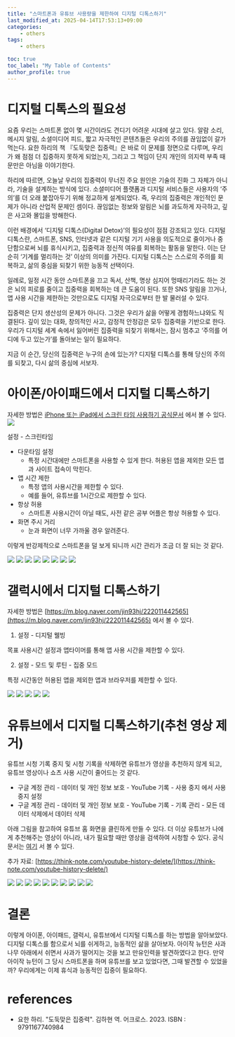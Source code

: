 ```yaml
---
title: "스마트폰과 유튜브 사용량을 제한하여 디지털 디톡스하기"
last_modified_at: 2025-04-14T17:53:13+09:00
categories:
    - others
tags:
    - others

toc: true
toc_label: "My Table of Contents"
author_profile: true
---
```

# 디지털 디톡스의 필요성

요즘 우리는 스마트폰 없이 몇 시간이라도 견디기 어려운 시대에 살고 있다. 알람 소리, 메시지 알림, 소셜미디어 피드, 짧고 자극적인 콘텐츠들은 우리의 주의를 끊임없이 갈가먹는다. 요한 하리의 책 『도둑맞은 집중력』은 바로 이 문제를 정면으로 다루며, 우리가 왜 점점 더 집중하지 못하게 되었는지, 그리고 그 책임이 단지 개인의 의지력 부족 때문만은 아님을 이야기한다.

하리에 따르면, 오늘날 우리의 집중력이 무너진 주요 원인은 기술의 진화 그 자체가 아니라, 기술을 설계하는 방식에 있다. 소셜미디어 플랫폼과 디지털 서비스들은 사용자의 ‘주의’를 더 오래 붙잡아두기 위해 정교하게 설계되었다. 즉, 우리의 집중력은 개인적인 문제가 아니라 산업적 문제인 셈이다. 끊임없는 정보와 알림은 뇌를 과도하게 자극하고, 깊은 사고와 몰입을 방해한다.

이런 배경에서 ‘디지털 디톡스(Digital Detox)’의 필요성이 점점 강조되고 있다. 디지털 디톡스란, 스마트폰, SNS, 인터넷과 같은 디지털 기기 사용을 의도적으로 줄이거나 중단함으로써 뇌를 휴식시키고, 집중력과 정신적 여유를 회복하는 활동을 말한다. 이는 단순히 ‘기계를 멀리하는 것’ 이상의 의미를 가진다. 디지털 디톡스는 스스로의 주의를 회복하고, 삶의 중심을 되찾기 위한 능동적 선택이다.

일례로, 일정 시간 동안 스마트폰을 끄고 독서, 산책, 명상 심지어 멍때리기라도 하는 것은 뇌의 피로를 줄이고 집중력을 회복하는 데 큰 도움이 된다. 또한 SNS 알림을 끄거나, 앱 사용 시간을 제한하는 것만으로도 디지털 자극으로부터 한 발 물러설 수 있다.

집중력은 단지 생산성의 문제가 아니다. 그것은 우리가 삶을 어떻게 경험하느냐와도 직결된다. 깊이 있는 대화, 창의적인 사고, 감정적 안정감은 모두 집중력을 기반으로 한다. 우리가 디지털 세계 속에서 잃어버린 집중력을 되찾기 위해서는, 잠시 멈추고 ‘주의를 어디에 두고 있는가’를 돌아보는 일이 필요하다.

지금 이 순간, 당신의 집중력은 누구의 손에 있는가? 디지털 디톡스를 통해 당신의 주의를 되찾고, 다시 삶의 중심에 서보자.

# 아이폰/아이패드에서 디지털 디톡스하기

자세한 방법은 [iPhone 또는 iPad에서 스크린 타임 사용하기 공식문서](https://support.apple.com/ko-kr/108806) 에서 볼 수 있다.
![](https://i.postimg.cc/mgFyp7xY/image.png)

설정 - 스크린타임

- 다운타임 설정
    - 특정 시간대에만 스마트폰을 사용할 수 있게 한다. 허용된 앱을 제외한 모든 앱과 사이트 접속이 막힌다.
- 앱 시간 제한
    - 특정 앱의 사용시간을 제한할 수 있다.
    - 예를 들어, 유튜브를 1시간으로 제한할 수 있다.
- 항상 허용
    - 스마트폰 사용시간이 아닐 때도, 사전 같은 공부 어플은 항상 허용할 수 있다.
- 화면 주시 거리
    - 눈과 화면이 너무 가까울 경우 알려준다.

이렇게 반강제적으로 스마트폰을 덜 보게 되니까 시간 관리가 조금 더 잘 되는 것 같다.

![](https://i.postimg.cc/7L8MFbDp/IMG-0005.png)
![](https://i.postimg.cc/4dw6H5tg/IMG-0008.png)
![](https://i.postimg.cc/Xvfc43YX/IMG-0006.png)
![](https://i.postimg.cc/26Cd5J1G/IMG-0007.png)
![](https://i.postimg.cc/PrCWN15g/IMG-4658.png)
![](https://i.postimg.cc/HnhbBkBv/IMG-4660.png)
![](https://i.postimg.cc/8kKd1ZNd/IMG-4663.png)
![](https://i.postimg.cc/L8fj3Rfv/IMG-4664.png)

# 갤럭시에서 디지털 디톡스하기
자세한 방법은 [https://m.blog.naver.com/jin93hj/222011442565](https://m.blog.naver.com/jin93hj/222011442565) 에서 볼 수 있다.

1. 설정 - 디지털 웰빙

목표 사용시간 설정과 앱타이머를 통해 앱 사용 시간을 제한할 수 있다.

2. 설정 - 모드 및 루틴 - 집중 모드

특정 시간동안 허용된 앱을 제외한 앱과 브라우저를 제한할 수 있다.

![](https://i.postimg.cc/3wTmL6Fh/Screenshot-20250413-215834-Modes-and-Routines.jpg)
![](https://i.postimg.cc/8CmWxHZ6/Screenshot-20250413-215844-Modes-and-Routines.jpg)
![](https://i.postimg.cc/4d4tG90F/Screenshot-20250413-223137-Digital-Wellbeing.jpg)
![](https://i.postimg.cc/pT0jLdbV/Screenshot-20250413-224035-One-UI-Home.jpg)
![](https://i.postimg.cc/g084j8Nz/Screenshot-20250414-071103-Modes-and-Routines.jpg)

# 유튜브에서 디지털 디톡스하기(추천 영상 제거)
유튜브 시청 기록 중지 및 시청 기록을 삭제하면 유튜브가 영상을 추천하지 않게 되고, 유튜브 영상이나 쇼츠 사용 시간이 줄어드는 것 같다.

- 구글 계정 관리 - 데이터 및 개인 정보 보호 - YouTube 기록 - 사용 중지 에서 사용 중지 설정
- 구글 계정 관리 - 데이터 및 개인 정보 보호 - YouTube 기록 - 기록 관리 - 모든 데이터 삭제에서 데이터 삭제

아래 그림을 참고하여 유튜브 홈 화면을 클린하게 만들 수 있다.
더 이상 유튜브가 나에게 추천해주는 영상이 아니라, 내가 필요할 때만 영상을 검색하여 시청할 수 있다. 공식 문서는 [여기](https://support.google.com/youtube/answer/95725?hl=ko&co=GENIE.Platform%3DAndroid) 서 볼 수 있다.

추가 자료: [https://think-note.com/youtube-history-delete/](https://think-note.com/youtube-history-delete/)

![](https://i.postimg.cc/wT4wG61p/1.png)
![](https://i.postimg.cc/qvt1f9KC/2.png)
![](https://i.postimg.cc/zG90q0w2/2-1.png)
![](https://i.postimg.cc/fLsC9yrx/2-2.png)
![](https://i.postimg.cc/3rn1kKCv/2-3.png)
![](https://i.postimg.cc/cC4cFjZC/2-4.png)
![](https://i.postimg.cc/LXVTBScG/2-5.png)
![](https://i.postimg.cc/7hsndVYV/2-6.png)
![](https://i.postimg.cc/Fs6xxD6F/2-7.png)
![](https://i.postimg.cc/yYxP9wvr/3.png)

# 결론
이렇게 아이폰, 아이패드, 갤럭시, 유튜브에서 디지털 디톡스를 하는 방법을 알아보았다. 디지털 디톡스를 함으로서 뇌를 쉬게하고, 능동적인 삶을 살아보자. 아이작 뉴턴은 사과나무 아래에서 쉬면서 사과가 떨어지는 것을 보고 만유인력을 발견하였다고 한다. 만약 아이작 뉴턴이 그 당시 스마트폰을 하며 유튜브를 보고 있었다면, 그때 발견할 수 있었을까? 우리에게는 이제 휴식과 능동적인 집중이 필요하다.

# references
- 요한 하리. "도둑맞은 집중력". 김하현 역. 어크로스. 2023. ISBN : 9791167740984

